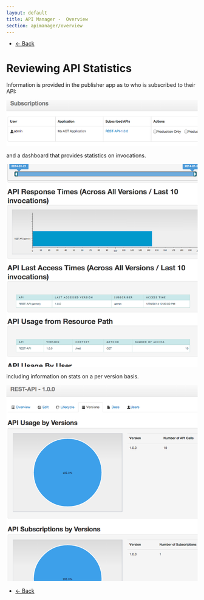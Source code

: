 ```yaml
---
layout: default
title: API Manager -  Overview
section: apimanager/overview
---
```

  
<ul class="pager">
  <li class="previous"><a href="/apimanager/overview">&larr; Back</a></li>
</ul>

# Reviewing API Statistics

Information is provided in the publisher app as to who is subscribed to their API:

![Subscribers](img/stats-service-subscribers.png "Subscribers")

and a dashboard that provides statistics on invocations.

![Stats](img/stats-service-stats.png "Stats")

including information on stats on a per version basis.

![Version Stats](img/stats-service-vstats.png "Version Stats")

<ul class="pager">
  <li class="previous"><a href="/apimanager/overview">&larr; Back</a></li>
</ul>